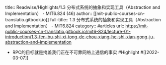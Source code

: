title:: Readwise/Highlights/1.3 分布式系统的抽象和实现工具（Abstraction and Implementation） - MIT6.824 (46)
author:: [[mit-public-courses-cn-translatio.gitbook.io]]
full-title:: 1.3 分布式系统的抽象和实现工具（Abstraction and Implementation） - MIT6.824
category:: #articles
url:: https://mit-public-courses-cn-translatio.gitbook.io/mit6-824/lecture-01-introduction/1.3-fen-bu-shi-xi-tong-de-chou-xiang-he-shi-xian-gong-ju-abstraction-and-implementation

- RPC的目标就是掩盖我们正在不可靠网络上通信的事实 #Highlight #[[2022-03-07]]